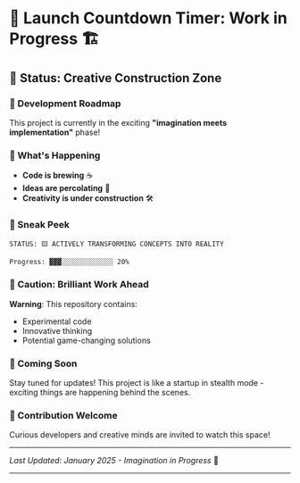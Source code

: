 # 🚧 Launch Countdown Timer: Work in Progress 🏗️

## 🌟 Status: Creative Construction Zone 

### 🔨 Development Roadmap
This project is currently in the exciting **"imagination meets implementation"** phase! 

### 🚀 What's Happening
- **Code is brewing** ☕
- **Ideas are percolating** 🧠
- **Creativity is under construction** 🛠️

### 🎨 Sneak Peek
```
STATUS: 🟨 ACTIVELY TRANSFORMING CONCEPTS INTO REALITY

Progress: ▓▓▓░░░░░░░░░░░░░ 20%
```

### 🚧 Caution: Brilliant Work Ahead
**Warning**: This repository contains:
- Experimental code
- Innovative thinking
- Potential game-changing solutions

### 🤖 Coming Soon
Stay tuned for updates! This project is like a startup in stealth mode - exciting things are happening behind the scenes. 

### 📢 Contribution Welcome
Curious developers and creative minds are invited to watch this space! 

---
*Last Updated: January 2025 - Imagination in Progress* 🌈

---